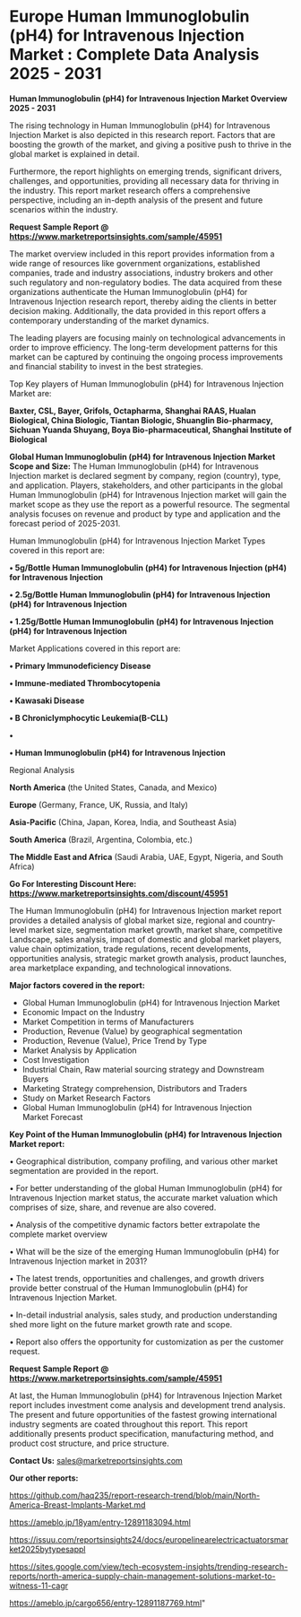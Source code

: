 # Europe Human Immunoglobulin (pH4) for Intravenous Injection Market : Complete Data Analysis 2025 - 2031

<Strong> Human Immunoglobulin (pH4) for Intravenous Injection Market Overview 2025 - 2031</strong>

The rising technology in Human Immunoglobulin (pH4) for Intravenous Injection Market is also depicted in this research report. Factors that are boosting the growth of the market, and giving a positive push to thrive in the global market is explained in detail.

Furthermore, the report highlights on emerging trends, significant drivers, challenges, and opportunities, providing all necessary data for thriving in the industry. This report market research offers a comprehensive perspective, including an in-depth analysis of the present and future scenarios within the industry.

<strong>Request Sample Report @ <a href=https://www.marketreportsinsights.com/sample/45951>https://www.marketreportsinsights.com/sample/45951</a></strong>

The market overview included in this report provides information from a wide range of resources like government organizations, established companies, trade and industry associations, industry brokers and other such regulatory and non-regulatory bodies. The data acquired from these organizations authenticate the Human Immunoglobulin (pH4) for Intravenous Injection research report, thereby aiding the clients in better decision making. Additionally, the data provided in this report offers a contemporary understanding of the market dynamics.

The leading players are focusing mainly on technological advancements in order to improve efficiency. The long-term development patterns for this market can be captured by continuing the ongoing process improvements and financial stability to invest in the best strategies.

Top Key players of Human Immunoglobulin (pH4) for Intravenous Injection Market are:

<strong>Baxter, CSL, Bayer, Grifols, Octapharma, Shanghai RAAS, Hualan Biological, China Biologic, Tiantan Biologic, Shuanglin Bio-pharmacy, Sichuan Yuanda Shuyang, Boya Bio-pharmaceutical, Shanghai Institute of Biological</strong>

<strong><b>Global Human Immunoglobulin (pH4) for Intravenous Injection Market Scope and Size:</b></strong>
The Human Immunoglobulin (pH4) for Intravenous Injection market is declared segment by company, region (country), type, and application. Players, stakeholders, and other participants in the global Human Immunoglobulin (pH4) for Intravenous Injection market will gain the market scope as they use the report as a powerful resource. The segmental analysis focuses on revenue and product by type and application and the forecast period of 2025-2031.

Human Immunoglobulin (pH4) for Intravenous Injection Market Types covered in this report are:

<strong>•  5g/Bottle Human Immunoglobulin (pH4) for Intravenous Injection (pH4) for Intravenous Injection

•  2.5g/Bottle Human Immunoglobulin (pH4) for Intravenous Injection (pH4) for Intravenous Injection

•  1.25g/Bottle Human Immunoglobulin (pH4) for Intravenous Injection (pH4) for Intravenous Injection</strong>

Market Applications covered in this report are:

<strong>•  Primary Immunodeficiency Disease

•  Immune-mediated Thrombocytopenia

•  Kawasaki Disease

•  B Chroniclymphocytic Leukemia(B-CLL)

•  

•  Human Immunoglobulin (pH4) for Intravenous Injection</strong> 

Regional Analysis

<strong>North America</strong> (the United States, Canada, and Mexico)

<strong>Europe</strong> (Germany, France, UK, Russia, and Italy)

<strong>Asia-Pacific</strong> (China, Japan, Korea, India, and Southeast Asia)

<strong>South America</strong> (Brazil, Argentina, Colombia, etc.)

<strong>The Middle East and Africa</strong> (Saudi Arabia, UAE, Egypt, Nigeria, and South Africa)

<strong>Go For Interesting Discount Here: <a href=https://www.marketreportsinsights.com/discount/45951>https://www.marketreportsinsights.com/discount/45951</a></strong>

The Human Immunoglobulin (pH4) for Intravenous Injection market report provides a detailed analysis of global market size, regional and country-level market size, segmentation market growth, market share, competitive Landscape, sales analysis, impact of domestic and global market players, value chain optimization, trade regulations, recent developments, opportunities analysis, strategic market growth analysis, product launches, area marketplace expanding, and technological innovations.

<strong><b>Major factors covered in the report:</b></strong>
<ul>
  <li>Global Human Immunoglobulin (pH4) for Intravenous Injection Market </li>
  <li>Economic Impact on the Industry</li>
  <li>Market Competition in terms of Manufacturers</li>
  <li>Production, Revenue (Value) by geographical segmentation</li>
  <li>Production, Revenue (Value), Price Trend by Type</li>
  <li>Market Analysis by Application</li>
  <li>Cost Investigation</li>
  <li>Industrial Chain, Raw material sourcing strategy and Downstream Buyers</li>
  <li>Marketing Strategy comprehension, Distributors and Traders</li>
  <li>Study on Market Research Factors</li>
  <li>Global Human Immunoglobulin (pH4) for Intravenous Injection Market Forecast</li>
</ul>

<strong><b>Key Point of the Human Immunoglobulin (pH4) for Intravenous Injection Market report:</b></strong>

• Geographical distribution, company profiling, and various other market segmentation are provided in the report.

• For better understanding of the global Human Immunoglobulin (pH4) for Intravenous Injection market status, the accurate market valuation which comprises of size, share, and revenue are also covered.

• Analysis of the competitive dynamic factors better extrapolate the complete market overview

• What will be the size of the emerging Human Immunoglobulin (pH4) for Intravenous Injection market in 2031?

• The latest trends, opportunities and challenges, and growth drivers provide better construal of the Human Immunoglobulin (pH4) for Intravenous Injection Market.

• In-detail industrial analysis, sales study, and production understanding shed more light on the future market growth rate and scope.

• Report also offers the opportunity for customization as per the customer request.

<strong>Request Sample Report @ <a href=https://www.marketreportsinsights.com/sample/45951>https://www.marketreportsinsights.com/sample/45951</a></strong>

At last, the Human Immunoglobulin (pH4) for Intravenous Injection Market report includes investment come analysis and development trend analysis. The present and future opportunities of the fastest growing international industry segments are coated throughout this report. This report additionally presents product specification, manufacturing method, and product cost structure, and price structure.

<strong>Contact Us:</strong>
sales@marketreportsinsights.com

<strong>Our other reports:</strong>

<a href=https://github.com/haq235/report-research-trend/blob/main/North-America-Breast-Implants-Market.md>https://github.com/haq235/report-research-trend/blob/main/North-America-Breast-Implants-Market.md</a>

<a href=https://ameblo.jp/18yam/entry-12891183094.html>https://ameblo.jp/18yam/entry-12891183094.html</a>

<a href=https://issuu.com/reportsinsights24/docs/europelinearelectricactuatorsmarket2025bytypesappl>https://issuu.com/reportsinsights24/docs/europelinearelectricactuatorsmarket2025bytypesappl</a>

<a href=https://sites.google.com/view/tech-ecosystem-insights/trending-research-reports/north-america-supply-chain-management-solutions-market-to-witness-11-cagr>https://sites.google.com/view/tech-ecosystem-insights/trending-research-reports/north-america-supply-chain-management-solutions-market-to-witness-11-cagr</a>

<a href=https://ameblo.jp/cargo656/entry-12891187769.html>https://ameblo.jp/cargo656/entry-12891187769.html</a>"
